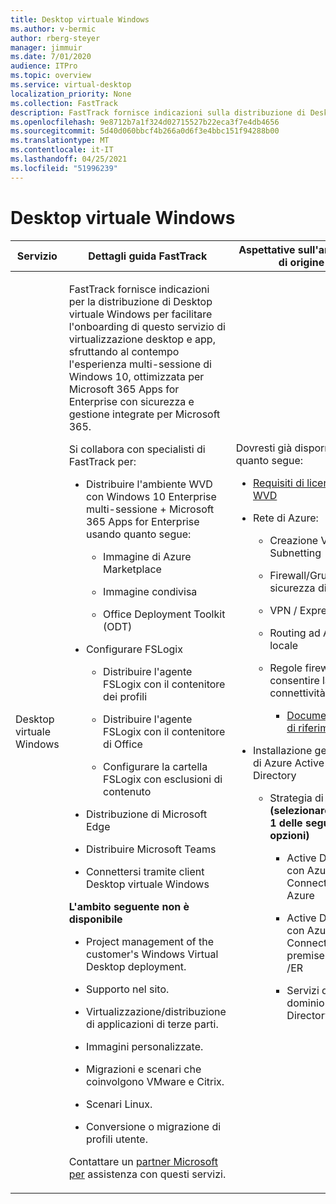 ```yaml
---
title: Desktop virtuale Windows
ms.author: v-bermic
author: rberg-steyer
manager: jimmuir
ms.date: 7/01/2020
audience: ITPro
ms.topic: overview
ms.service: virtual-desktop
localization_priority: None
ms.collection: FastTrack
description: FastTrack fornisce indicazioni sulla distribuzione di Desktop virtuale Windows per aiutarti a eseguire l'onboarding su questo desktop.
ms.openlocfilehash: 9e8712b7a1f324d02715527b22eca3f7e4db4656
ms.sourcegitcommit: 5d40d060bbcf4b266a0d6f3e4bbc151f94288b00
ms.translationtype: MT
ms.contentlocale: it-IT
ms.lasthandoff: 04/25/2021
ms.locfileid: "51996239"
---
```

# <a name="windows-virtual-desktop"></a>Desktop virtuale Windows

<table>
<thead>
<tr class="header">
<th><strong>Servizio</strong></th>
<th><strong>Dettagli guida FastTrack</strong></th>
<th><strong>Aspettative sull'ambiente di origine</strong></th>
</tr>
</thead>
<tbody>
<tr class="odd">
<td>Desktop virtuale Windows</td>
<td><p>FastTrack fornisce indicazioni per la distribuzione di Desktop virtuale Windows per facilitare l'onboarding di questo servizio di virtualizzazione desktop e app, sfruttando al contempo l'esperienza multi-sessione di Windows 10, ottimizzata per Microsoft 365 Apps for Enterprise con sicurezza e gestione integrate per Microsoft 365.</p>
<p>Si collabora con specialisti di FastTrack per:</p>
<ul>
<li><p>Distribuire l'ambiente WVD con Windows 10 Enterprise multi-sessione + Microsoft 365 Apps for Enterprise usando quanto segue:</p>
<ul>
<li><p>Immagine di Azure Marketplace</p></li>
<li><p>Immagine condivisa</p></li>
<li><p>Office Deployment Toolkit (ODT)</p></li>
</ul></li>
<li><p>Configurare FSLogix</p>
<ul>
<li><p>Distribuire l'agente FSLogix con il contenitore dei profili</p></li>
<li><p>Distribuire l'agente FSLogix con il contenitore di Office</p></li>
<li><p>Configurare la cartella FSLogix con esclusioni di contenuto</p></li>
</ul></li>
<li><p>Distribuzione di Microsoft Edge</p></li>
<li><p>Distribuire Microsoft Teams</p></li>
<li><p>Connettersi tramite client Desktop virtuale Windows</p></li>
</ul>
<p><strong>L'ambito seguente non è disponibile</strong></p>
<ul>
<li><p>Project management of the customer's Windows Virtual Desktop deployment.</p></li>
<li><p>Supporto nel sito.</p></li>
<li><p>Virtualizzazione/distribuzione di applicazioni di terze parti.</p></li>
<li><p>Immagini personalizzate.</p></li>
<li><p>Migrazioni e scenari che coinvolgono VMware e Citrix.</p></li>
<li><p>Scenari Linux.</p></li>
<li><p>Conversione o migrazione di profili utente.</p></li>
</ul>
<p>Contattare un <a href="https://go.microsoft.com/fwlink/?linkid=2080150">partner Microsoft per</a> assistenza con questi servizi.</p></td>
<td><p>Dovresti già disporre di quanto segue:</p>
<ul>
<li><p><a href="https://docs.microsoft.com/azure/virtual-desktop/overview#requirements">Requisiti di licenza WVD</a></p></li>
<li><p>Rete di Azure:</p>
<ul>
<li><p>Creazione VNET &amp; Subnetting</p></li>
<li><p>Firewall/Gruppi di sicurezza di rete</p></li>
<li><p>VPN / ExpressRoute</p></li>
<li><p>Routing ad Azure da locale</p></li>
<li><p>Regole firewall per consentire la connettività a WVD</p>
<ul>
<li><p><a href="https://docs.microsoft.com/azure/virtual-desktop/overview#supported-remote-desktop-clients">Documentazione di riferimento</a></p></li>
</ul></li>
</ul></li>
<li><p>Installazione generale di Azure Active Directory</p>
<ul>
<li><p>Strategia di <strong>identità (selezionare SOLO 1 delle seguenti 3 opzioni)</strong></p>
<ul>
<li><p>Active Directory con Azure AD Connect in Azure</p></li>
<li><p>Active Directory con Azure AD Connect on premise su VPN /ER</p></li>
<li><p>Servizi di dominio Active Directory</p></li>
</ul></li>
</ul></li>
</ul></td>
</tr>
</tbody>
</table>

